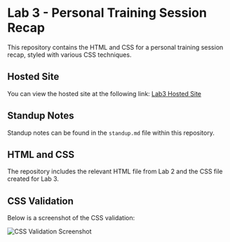# Lab 3 - Personal Training Session Recap

This repository contains the HTML and CSS for a personal training session recap, styled with various CSS techniques. 

## Hosted Site

You can view the hosted site at the following link:
[Lab3 Hosted Site]()

## Standup Notes

Standup notes can be found in the `standup.md` file within this repository.

## HTML and CSS

The repository includes the relevant HTML file from Lab 2 and the CSS file created for Lab 3.

## CSS Validation

Below is a screenshot of the CSS validation:

![CSS Validation Screenshot](/path-to-your-screenshot.png)
